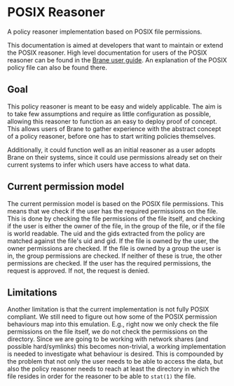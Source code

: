 POSIX Reasoner
==============

A policy reasoner implementation based on POSIX file permissions.

This documentation is aimed at developers that want to maintain or extend the POSIX reasoner. High level documentation
for users of the POSIX reasoner can be found in the [Brane user guide](https://braneframework.github.io/manual). An
explanation of the POSIX policy file can also be found there.

## Goal

This policy reasoner is meant to be easy and widely applicable. The aim is to take few assumptions and require as little
configuration as possible, allowing this reasoner to function as an easy to deploy proof of concept. This allows users
of Brane to gather experience with the abstract concept of a policy reasoner, before one has to start writing policies
themselves.

Additionally, it could function well as an initial reasoner as a user adopts Brane on their systems, since it could use
permissions already set on their current systems to infer which users have access to what data.

## Current permission model

The current permission model is based on the POSIX file permissions. This means that we check if the user has the
required permissions on the file. This is done by checking the file permissions of the file itself, and checking if the
user is either the owner of the file, in the group of the file, or if the file is world readable. The uid and the gids
extracted from the policy are matched against the file's uid and gid. If the file is owned by the user, the owner
permissions are checked. If the file is owned by a group the user is in, the group permissions are checked. If neither
of these is true, the other permissions are checked. If the user has the required permissions, the request is approved.
If not, the request is denied.

## Limitations

Another limitation is that the current implementation is not fully POSIX compliant. We still need to figure out how some
of the POSIX permission behaviours map into this emulation. E.g., right now we only check the file permissions on the
file itself, we do not check the permissions on the directory. Since we are going to be working with network shares (and
possible hard/symlinks) this becomes non-trivial, a working implementation is needed to investigate what behaviour is
desired. This is compounded by the problem that not only the user needs to be able to access the data, but also the
policy reasoner needs to reach at least the directory in which the file resides in order for the reasoner to be able to
`stat(1)` the file.
